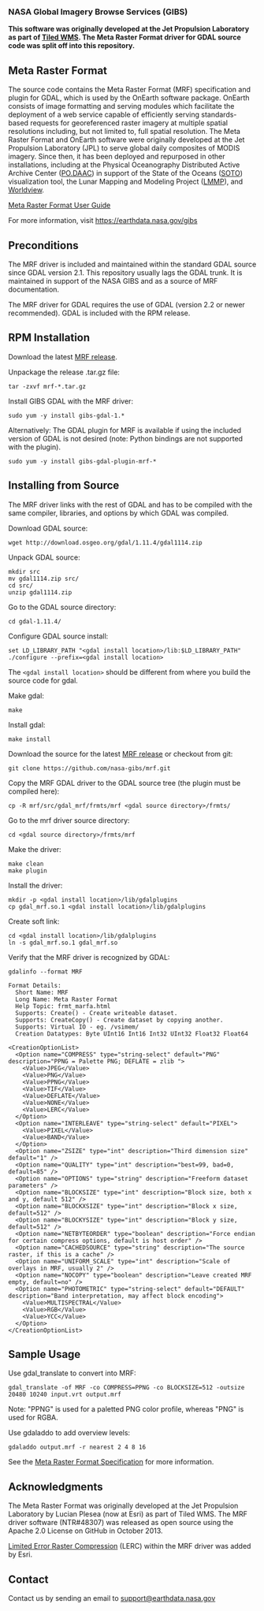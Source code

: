 ### NASA Global Imagery Browse Services (GIBS)

**This software was originally developed at the Jet Propulsion Laboratory as part of [Tiled WMS](https://github.com/nasajpl/tiledwms). The Meta Raster Format driver for GDAL source code was split off into this repository.**

## Meta Raster Format

The source code contains the Meta Raster Format (MRF) specification and plugin for GDAL, which is used by the OnEarth software package.  OnEarth consists of image formatting and serving modules which facilitate the deployment of a web service capable of efficiently serving standards-based requests for georeferenced raster imagery at multiple spatial resolutions including, but not limited to, full spatial resolution.  The Meta Raster Format and OnEarth software were originally developed at the Jet Propulsion Laboratory (JPL) to serve global daily composites of MODIS imagery.  Since then, it has been deployed and repurposed in other installations, including at the Physical Oceanography Distributed Active Archive Center ([PO.DAAC](http://podaac.jpl.nasa.gov/)) in support of the State of the Oceans ([SOTO](http://podaac-tools.jpl.nasa.gov/soto-2d/)) visualization tool, the Lunar Mapping and Modeling Project ([LMMP](http://pub.lmmp.nasa.gov/LMMPUI/LMMP_CLIENT/LMMP.html)), and [Worldview](https://earthdata.nasa.gov/labs/worldview/).

[Meta Raster Format User Guide](src/gdal_mrf/frmts/mrf/docs/MUG.md)

For more information, visit https://earthdata.nasa.gov/gibs

## Preconditions

The MRF driver is included and maintained within the standard GDAL source since GDAL version 2.1.  This repository usually lags the GDAL trunk.  It is maintained in support of the NASA GIBS and as a source of MRF documentation.

The MRF driver for GDAL requires the use of GDAL (version 2.2 or newer recommended).  GDAL is included with the RPM release.

## RPM Installation

Download the latest [MRF release](https://github.com/nasa-gibs/mrf/releases).

Unpackage the release .tar.gz file:
```
tar -zxvf mrf-*.tar.gz
```

Install GIBS GDAL with the MRF driver:
```
sudo yum -y install gibs-gdal-1.*
```

Alternatively: The GDAL plugin for MRF is available if using the included version of GDAL is not desired (note: Python bindings are not supported with the plugin).
```
sudo yum -y install gibs-gdal-plugin-mrf-*
```

## Installing from Source
 
The MRF driver links with the rest of GDAL and has to be compiled with the same compiler, libraries, and options by which GDAL was compiled.

Download GDAL source:
```
wget http://download.osgeo.org/gdal/1.11.4/gdal1114.zip
```

Unpack GDAL source:
```
mkdir src
mv gdal1114.zip src/
cd src/
unzip gdal1114.zip
```
 
Go to the GDAL source directory:
```
cd gdal-1.11.4/
``` 

Configure GDAL source install:
```
set LD_LIBRARY_PATH "<gdal install location>/lib:$LD_LIBRARY_PATH"
./configure --prefix=<gdal install location>
```
The ```<gdal install location>``` should be different from where you build the source code for gdal.

Make gdal:
```
make
```

Install gdal:
```
make install
```

Download the source for the latest [MRF release](https://github.com/nasa-gibs/mrf/releases) or checkout from git:
```
git clone https://github.com/nasa-gibs/mrf.git
```

Copy the MRF GDAL driver to the GDAL source tree (the plugin must be compiled here):
```
cp -R mrf/src/gdal_mrf/frmts/mrf <gdal source directory>/frmts/
```

Go to the mrf driver source directory:
```
cd <gdal source directory>/frmts/mrf
```
 
Make the driver:
```
make clean
make plugin
```

Install the driver:
```
mkdir -p <gdal install location>/lib/gdalplugins
cp gdal_mrf.so.1 <gdal install location>/lib/gdalplugins
```
 
Create soft link:
```
cd <gdal install location>/lib/gdalplugins
ln -s gdal_mrf.so.1 gdal_mrf.so
```
 
Verify that the MRF driver is recognized by GDAL:
```
gdalinfo --format MRF

Format Details:
  Short Name: MRF
  Long Name: Meta Raster Format
  Help Topic: frmt_marfa.html
  Supports: Create() - Create writeable dataset.
  Supports: CreateCopy() - Create dataset by copying another.
  Supports: Virtual IO - eg. /vsimem/
  Creation Datatypes: Byte UInt16 Int16 Int32 UInt32 Float32 Float64

<CreationOptionList>
  <Option name="COMPRESS" type="string-select" default="PNG" description="PPNG = Palette PNG; DEFLATE = zlib ">
    <Value>JPEG</Value>
    <Value>PNG</Value>
    <Value>PPNG</Value>
    <Value>TIF</Value>
    <Value>DEFLATE</Value>
    <Value>NONE</Value>
    <Value>LERC</Value>
  </Option>
  <Option name="INTERLEAVE" type="string-select" default="PIXEL">
    <Value>PIXEL</Value>
    <Value>BAND</Value>
  </Option>
  <Option name="ZSIZE" type="int" description="Third dimension size" default="1" />
  <Option name="QUALITY" type="int" description="best=99, bad=0, default=85" />
  <Option name="OPTIONS" type="string" description="Freeform dataset parameters" />
  <Option name="BLOCKSIZE" type="int" description="Block size, both x and y, default 512" />
  <Option name="BLOCKXSIZE" type="int" description="Block x size, default=512" />
  <Option name="BLOCKYSIZE" type="int" description="Block y size, default=512" />
  <Option name="NETBYTEORDER" type="boolean" description="Force endian for certain compress options, default is host order" />
  <Option name="CACHEDSOURCE" type="string" description="The source raster, if this is a cache" />
  <Option name="UNIFORM_SCALE" type="int" description="Scale of overlays in MRF, usually 2" />
  <Option name="NOCOPY" type="boolean" description="Leave created MRF empty, default=no" />
  <Option name="PHOTOMETRIC" type="string-select" default="DEFAULT" description="Band interpretation, may affect block encoding">
    <Value>MULTISPECTRAL</Value>
    <Value>RGB</Value>
    <Value>YCC</Value>
  </Option>
</CreationOptionList>
```

## Sample Usage

Use gdal_translate to convert into MRF:
```
gdal_translate -of MRF -co COMPRESS=PPNG -co BLOCKSIZE=512 -outsize 20480 10240 input.vrt output.mrf
```
Note: "PPNG" is used for a paletted PNG color profile, whereas "PNG" is used for RGBA.

Use gdaladdo to add overview levels:
```
gdaladdo output.mrf -r nearest 2 4 8 16
```

See the [Meta Raster Format Specification](spec/mrf_spec.md) for more information.

## Acknowledgments

The Meta Raster Format was originally developed at the Jet Propulsion Laboratory by Lucian Plesea (now at Esri) as part of Tiled WMS. The MRF driver software (NTR#48307) was released as open source using the Apache 2.0 License on GitHub in October 2013.

[Limited Error Raster Compression](https://github.com/Esri/lerc) (LERC) within the MRF driver was added by Esri.

## Contact

Contact us by sending an email to
[support@earthdata.nasa.gov](mailto:support@earthdata.nasa.gov)
